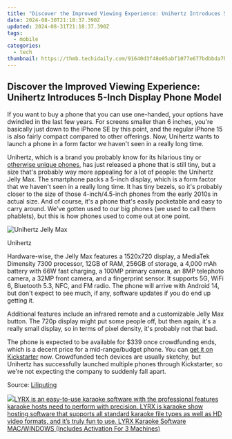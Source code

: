 ```yaml
---
title: "Discover the Improved Viewing Experience: Unihertz Introduces 5-Inch Display Phone Model"
date: 2024-08-30T21:18:37.390Z
updated: 2024-08-31T21:18:37.390Z
tags:
  - mobile
categories:
  - tech
thumbnail: https://thmb.techidaily.com/91640d3f48e05abf1077e677bdbbda7bdefb1b3ddb9865f38230cf758116e95e.jpg
---
```


## Discover the Improved Viewing Experience: Unihertz Introduces 5-Inch Display Phone Model

If you want to buy a phone that you can use one-handed, your options have dwindled in the last few years. For screens smaller than 6 inches, you're basically just down to the iPhone SE by this point, and the regular iPhone 15 is also fairly compact compared to other offerings. Now, Unihertz wants to launch a phone in a form factor we haven't seen in a really long time.

 Unihertz, which is a brand you probably know for its hilarious tiny or [otherwise unique phones](https://techtrends.techidaily.com/who-saw-my-google-doc-uncover-viewers-with-ease/), has just released a phone that is still tiny, but a size that's probably way more appealing for a lot of people: the Unihertz Jelly Max. The smartphone packs a 5-inch display, which is a form factor that we haven't seen in a really long time. It has tiny bezels, so it's probably closer to the size of those 4-inch/4.5-inch phones from the early 2010s in actual size. And of course, it's a phone that's easily pocketable and easy to carry around. We've gotten used to our big phones (we used to call them phablets), but this is how phones used to come out at one point.

![Unihertz Jelly Max](https://static1.howtogeekimages.com/wordpress/wp-content/uploads/2024/07/jelly-max_07.jpg) 

Unihertz 

 Hardware-wise, the Jelly Max features a 1520x720 display, a MediaTek Dimensity 7300 processor, 12GB of RAM, 256GB of storage, a 4,000 mAh battery with 66W fast charging, a 100MP primary camera, an 8MP telephoto camera, a 32MP front camera, and a fingerprint sensor. It supports 5G, WiFi 6, Bluetooth 5.3, NFC, and FM radio. The phone will arrive with Android 14, but don't expect to see much, if any, software updates if you do end up getting it.

 Additional features include an infrared remote and a customizable Jelly Max button. The 720p display might put some people off, but then again, it's a really small display, so in terms of pixel density, it's probably not that bad.

 The phone is expected to be available for $339 once crowdfunding ends, which is a decent price for a mid-range/budget phone. You can [get it on Kickstarter](https://www.kickstarter.com/projects/jellyphone/jelly-max-the-smallest-5g-smartphone/) now. Crowdfunded tech devices are usually sketchy, but Unihertz has successfully launched multiple phones through Kickstarter, so we're not expecting the company to suddenly fall apart.

 Source: [Liliputing](https://liliputing.com/unihertz-jelly-max-is-a-small-phone-with-a-bigger-display-crowdfunding/)

<ins class="adsbygoogle"
     style="display:block"
     data-ad-format="autorelaxed"
     data-ad-client="ca-pub-7571918770474297"
     data-ad-slot="1223367746"></ins>



<ins class="adsbygoogle"
     style="display:block"
     data-ad-client="ca-pub-7571918770474297"
     data-ad-slot="8358498916"
     data-ad-format="auto"
     data-full-width-responsive="true"></ins>



<!-- affiliate ads begin -->
<a href="https://shop.pcdj.com/order/checkout.php?PRODS=4698998&QTY=1&AFFILIATE=108875&CART=1"> <img src="https://secure.avangate.com/images/merchant/47f4b6321e9fd8e8f7326a6adc1a7c1e/products/MacBook_Pro_lyrx-withsinger-tv.png" border="0">LYRX is an easy-to-use karaoke software with the professional features karaoke hosts need to perform with precision. LYRX is karaoke show hosting software that supports all standard karaoke file types as well as HD video formats, and it’s truly fun to use. 
LYRX Karaoke Software MAC/WINDOWS (Includes Activation For 3 Machines)</a>
<!-- affiliate ads end -->